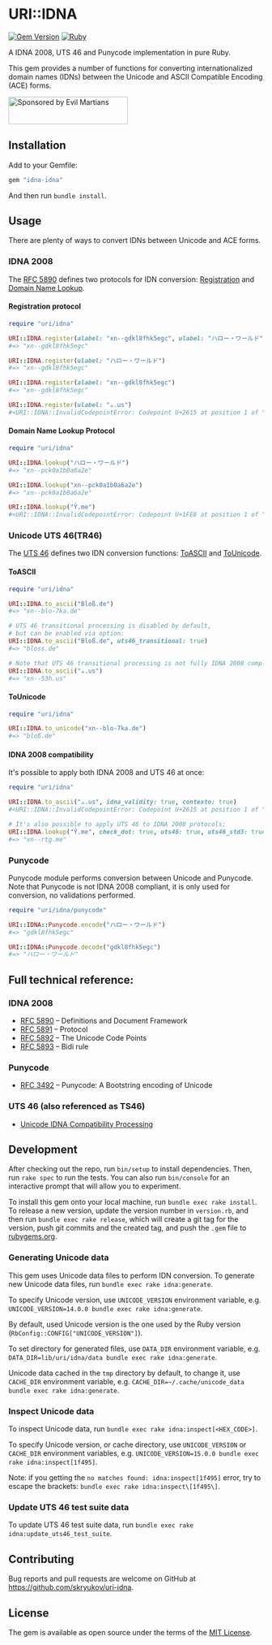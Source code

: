 # URI::IDNA

[![Gem Version](https://badge.fury.io/rb/uri-idna.svg)](https://rubygems.org/gems/uri-idna)
[![Ruby](https://github.com/skryukov/uri-idna/actions/workflows/main.yml/badge.svg)](https://github.com/skryukov/uri-idna/actions/workflows/main.yml)

A IDNA 2008, UTS 46 and Punycode implementation in pure Ruby.

This gem provides a number of functions for converting internationalized domain names (IDNs) between the Unicode and ASCII Compatible Encoding (ACE) forms.

<a href="https://evilmartians.com/?utm_source=rubocop-gradual&utm_campaign=project_page">
<img src="https://evilmartians.com/badges/sponsored-by-evil-martians.svg" alt="Sponsored by Evil Martians" width="236" height="54">
</a>

## Installation

Add to your Gemfile:
```ruby
gem "idna-idna"
```

And then run `bundle install`.

## Usage

There are plenty of ways to convert IDNs between Unicode and ACE forms.

### IDNA 2008

The [RFC 5890] defines two protocols for IDN conversion: [Registration](https://datatracker.ietf.org/doc/html/rfc5891#section-4) and [Domain Name Lookup](https://datatracker.ietf.org/doc/html/rfc5891#section-5).

#### Registration protocol

```ruby
require "uri/idna"

URI::IDNA.register(alabel: "xn--gdkl8fhk5egc", ulabel: "ハロー・ワールド")
#=> "xn--gdkl8fhk5egc"

URI::IDNA.register(ulabel: "ハロー・ワールド")
#=> "xn--gdkl8fhk5egc"

URI::IDNA.register(alabel: "xn--gdkl8fhk5egc")
#=> "xn--gdkl8fhk5egc"

URI::IDNA.register(ulabel: "☕.us")
#<URI::IDNA::InvalidCodepointError: Codepoint U+2615 at position 1 of "☕" not allowed>
```

#### Domain Name Lookup Protocol

```ruby
require "uri/idna"

URI::IDNA.lookup("ハロー・ワールド")
#=> "xn--pck0a1b0a6a2e"

URI::IDNA.lookup("xn--pck0a1b0a6a2e")
#=> "xn--pck0a1b0a6a2e"

URI::IDNA.lookup("Ῠ.me")
#<URI::IDNA::InvalidCodepointError: Codepoint U+1FE8 at position 1 of "Ῠ" not allowed>
```

### Unicode UTS 46(TR46)

The [UTS 46](https://www.unicode.org/reports/tr46) defines two IDN conversion functions: [ToASCII](https://www.unicode.org/reports/tr46/#ToASCII) and [ToUnicode](https://www.unicode.org/reports/tr46/#ToUnicode).

#### ToASCII

```ruby
require "uri/idna"

URI::IDNA.to_ascii("Bloß.de")
#=> "xn--blo-7ka.de"

# UTS 46 transitional processing is disabled by default,
# but can be enabled via option:
URI::IDNA.to_ascii("Bloß.de", uts46_transitional: true)
#=> "bloss.de"

# Note that UTS 46 transitional processing is not fully IDNA 2008 compliant:
URI::IDNA.to_ascii("☕.us")
#=> "xn--53h.us"
```

#### ToUnicode

```ruby
require "uri/idna"

URI::IDNA.to_unicode("xn--blo-7ka.de")
#=> "bloß.de"
```

#### IDNA 2008 compatibility

It's possible to apply both IDNA 2008 and UTS 46 at once:

```ruby
require "uri/idna"

URI::IDNA.to_ascii("☕.us", idna_validity: true, contexto: true)
#<URI::IDNA::InvalidCodepointError: Codepoint U+2615 at position 1 of "☕" not allowed>

# It's also possible to apply UTS 46 to IDNA 2008 protocols:
URI::IDNA.lookup("Ῠ.me", check_dot: true, uts46: true, uts46_std3: true)
#=> "xn--rtg.me"
```

### Punycode

Punycode module performs conversion between Unicode and Punycode. Note that Punycode is not IDNA 2008 compliant, it is only used for conversion, no validations performed.

```ruby
require "uri/idna/punycode"

URI::IDNA::Punycode.encode("ハロー・ワールド")
#=> "gdkl8fhk5egc"

URI::IDNA::Punycode.decode("gdkl8fhk5egc")
#=> "ハロー・ワールド"
```

## Full technical reference:

### IDNA 2008
- [RFC 5890] – Definitions and Document Framework
- [RFC 5891] – Protocol
- [RFC 5892] – The Unicode Code Points
- [RFC 5893] – Bidi rule

### Punycode

- [RFC 3492] – Punycode: A Bootstring encoding of Unicode

### UTS 46 (also referenced as TS46)

- [Unicode IDNA Compatibility Processing]

## Development

After checking out the repo, run `bin/setup` to install dependencies. Then, run `rake spec` to run the tests. You can also run `bin/console` for an interactive prompt that will allow you to experiment.

To install this gem onto your local machine, run `bundle exec rake install`. To release a new version, update the version number in `version.rb`, and then run `bundle exec rake release`, which will create a git tag for the version, push git commits and the created tag, and push the `.gem` file to [rubygems.org](https://rubygems.org).

### Generating Unicode data

This gem uses Unicode data files to perform IDN conversion. To generate new Unicode data files, run `bundle exec rake idna:generate`.

To specify Unicode version, use `UNICODE_VERSION` environment variable, e.g. `UNICODE_VERSION=14.0.0 bundle exec rake idna:generate`.

By default, used Unicode version is the one used by the Ruby version (`RbConfig::CONFIG["UNICODE_VERSION"]`).

To set directory for generated files, use `DATA_DIR` environment variable, e.g. `DATA_DIR=lib/uri/idna/data bundle exec rake idna:generate`.

Unicode data cached in the `tmp` directory by default, to change it, use `CACHE_DIR` environment variable, e.g. `CACHE_DIR=~/.cache/unicode_data bundle exec rake idna:generate`.

### Inspect Unicode data

To inspect Unicode data, run `bundle exec rake idna:inspect[<HEX_CODE>]`.

To specify Unicode version, or cache directory, use `UNICODE_VERSION` or `CACHE_DIR` environment variables, e.g. `UNICODE_VERSION=15.0.0 bundle exec rake idna:inspect[1f495]`.

Note: if you getting the `no matches found: idna:inspect[1f495]` error, try to escape the brackets: `bundle exec rake idna:inspect\[1f495\]`.

### Update UTS 46 test suite data

To update UTS 46 test suite data, run `bundle exec rake idna:update_uts46_test_suite`.

## Contributing

Bug reports and pull requests are welcome on GitHub at https://github.com/skryukov/uri-idna.

## License

The gem is available as open source under the terms of the [MIT License].

[RFC 5890]: (https://datatracker.ietf.org/doc/html/rfc5890)
[RFC 5891]: (https://datatracker.ietf.org/doc/html/rfc5891)
[RFC 5892]: (https://datatracker.ietf.org/doc/html/rfc5892)
[RFC 5893]: (https://datatracker.ietf.org/doc/html/rfc5893)
[RFC 3492]: (https://datatracker.ietf.org/doc/html/rfc3492)
[Unicode IDNA Compatibility Processing]: (https://www.unicode.org/reports/tr46)
[MIT License]: (https://opensource.org/licenses/MIT)
